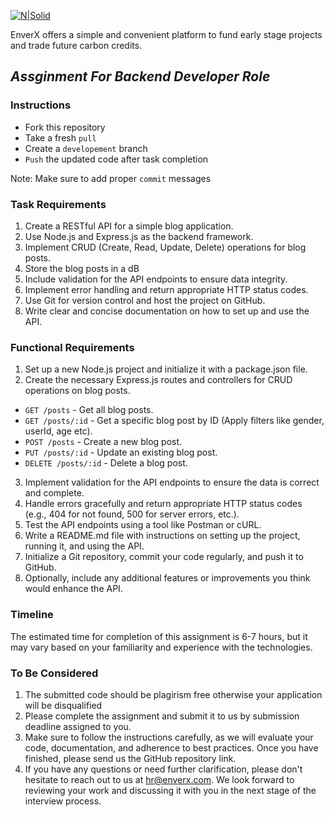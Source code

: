 [![N|Solid](https://www.enverx.com/wp-content/themes/scr/img/content/enverx.svg)](https://www.enverx.com/)

EnverX offers a simple and convenient platform to fund early stage projects
and trade future carbon credits.

## _Assginment For Backend Developer Role_

### Instructions
- Fork this repository
- Take a fresh `pull`
- Create a `developement` branch
- `Push` the updated code after task completion

Note: Make sure to add proper `commit` messages

### Task Requirements
1. Create a RESTful API for a simple blog application.
2. Use Node.js and Express.js as the backend framework.
3. Implement CRUD (Create, Read, Update, Delete) operations for blog posts.
4. Store the blog posts in a dB
5. Include validation for the API endpoints to ensure data integrity.
6. Implement error handling and return appropriate HTTP status codes.
7. Use Git for version control and host the project on GitHub.
8. Write clear and concise documentation on how to set up and use the API.

### Functional Requirements
1. Set up a new Node.js project and initialize it with a package.json file.
2. Create the necessary Express.js routes and controllers for CRUD operations on blog posts.

- `GET /posts` - Get all blog posts.
- `GET /posts/:id` - Get a specific blog post by ID (Apply filters like gender, userId, age etc).
- `POST /posts` - Create a new blog post.
- `PUT /posts/:id` - Update an existing blog post.
- `DELETE /posts/:id` - Delete a blog post.

3. Implement validation for the API endpoints to ensure the data is correct and complete.
4. Handle errors gracefully and return appropriate HTTP status codes (e.g., 404 for not found, 500 for server errors, etc.).
5. Test the API endpoints using a tool like Postman or cURL.
6. Write a README.md file with instructions on setting up the project, running it, and using the API.
7. Initialize a Git repository, commit your code regularly, and push it to GitHub.
8. Optionally, include any additional features or improvements you think would enhance the API.

### Timeline
The estimated time for completion of this assignment is 6-7 hours, but it may vary based on your familiarity and experience with the technologies.

### To Be Considered
1. The submitted code should be plagirism free otherwise your application will be disqualified
2. Please complete the assignment and submit it to us by submission deadline assigned to you. 
3. Make sure to follow the instructions carefully, as we will evaluate your code, documentation, and adherence to best practices. Once you have finished, please send us the GitHub repository link.
4. If you have any questions or need further clarification, please don't hesitate to reach out to us at hr@enverx.com. We look forward to reviewing your work and discussing it with you in the next stage of the interview process.
